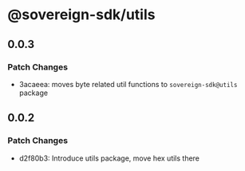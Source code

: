 # @sovereign-sdk/utils

## 0.0.3

### Patch Changes

- 3acaeea: moves byte related util functions to `sovereign-sdk@utils` package

## 0.0.2

### Patch Changes

- d2f80b3: Introduce utils package, move hex utils there
